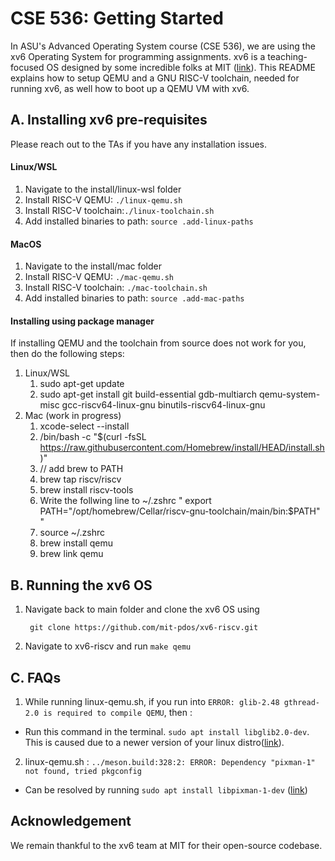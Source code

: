 # CSE 536: Getting Started

In ASU's Advanced Operating System course (CSE 536), we are using the xv6 Operating System for programming assignments. xv6 is a teaching-focused OS designed by some incredible folks at MIT ([link](https://github.com/mit-pdos/xv6-riscv.git)). This README explains how to setup QEMU and a GNU RISC-V toolchain, needed for running xv6, as well how to boot up a QEMU VM with xv6.

## A. Installing xv6 pre-requisites 

Please reach out to the TAs if you have any installation issues.

#### Linux/WSL

1. Navigate to the install/linux-wsl folder
2. Install RISC-V QEMU: `./linux-qemu.sh`
3. Install RISC-V toolchain:`./linux-toolchain.sh`
4. Add installed binaries to path: `source .add-linux-paths`

#### MacOS

1. Navigate to the install/mac folder
2. Install RISC-V QEMU: `./mac-qemu.sh`
3. Install RISC-V toolchain: `./mac-toolchain.sh`
4. Add installed binaries to path: `source .add-mac-paths`

#### Installing using package manager
If installing QEMU and the toolchain from source does not work for you, then do the following steps:

1. Linux/WSL
    1. sudo apt-get update
    2. sudo apt-get install git build-essential gdb-multiarch qemu-system-misc gcc-riscv64-linux-gnu binutils-riscv64-linux-gnu 
2. Mac (work in progress)
    1. xcode-select --install
    2. /bin/bash -c "$(curl -fsSL https://raw.githubusercontent.com/Homebrew/install/HEAD/install.sh)"
    3. // add brew to PATH
    4. brew tap riscv/riscv
    5. brew install riscv-tools
    6. Write the follwing line to ~/.zshrc " export PATH="/opt/homebrew/Cellar/riscv-gnu-toolchain/main/bin:$PATH" "
    7. source ~/.zshrc
    8. brew install qemu
    9. brew link qemu

## B. Running the xv6 OS

1. Navigate back to main folder and clone the xv6 OS using 

        git clone https://github.com/mit-pdos/xv6-riscv.git

2. Navigate to xv6-riscv and run `make qemu`

## C. FAQs

1. While running linux-qemu.sh, if you run into `ERROR: glib-2.48 gthread-2.0 is required to compile QEMU`, then :

- Run this command in the terminal.  `sudo apt install libglib2.0-dev`. This is caused due to a newer version of your linux distro([link](https://github.com/Xilinx/qemu/issues/40)). 

2. linux-qemu.sh : `../meson.build:328:2: ERROR: Dependency "pixman-1" not found, tried pkgconfig`

- Can be resolved by running `sudo apt install libpixman-1-dev` ([link](https://stackoverflow.com/a/39916441))

## Acknowledgement

We remain thankful to the xv6 team at MIT for their open-source codebase. 
